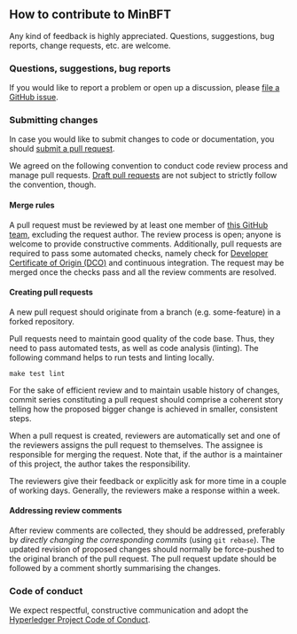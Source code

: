 ## How to contribute to MinBFT

Any kind of feedback is highly appreciated. Questions, suggestions,
bug reports, change requests, etc. are welcome.

### Questions, suggestions, bug reports

If you would like to report a problem or open up a discussion, please
[file a GitHub issue][new-issue].

[new-issue]: https://github.com/hyperledger-labs/minbft/issues/new

### Submitting changes

In case you would like to submit changes to code or documentation, you
should [submit a pull request][new-pr].

We agreed on the following convention to conduct code review process
and manage pull requests. [Draft pull requests][about-draft-pr] are
not subject to strictly follow the convention, though.

[about-draft-pr]: https://help.github.com/en/articles/about-pull-requests#draft-pull-requests

#### Merge rules

A pull request must be reviewed by at least one member of [this GitHub
team][minbft-committers], excluding the request author. The review
process is open; anyone is welcome to provide constructive comments.
Additionally, pull requests are required to pass some automated
checks, namely check for [Developer Certificate of Origin (DCO)][dco]
and continuous integration. The request may be merged once the checks
pass and all the review comments are resolved.

[minbft-committers]: https://github.com/orgs/hyperledger-labs/teams/minbft-committers
[dco]: https://developercertificate.org/

#### Creating pull requests

A new pull request should originate from a branch (e.g. some-feature)
in a forked repository.

Pull requests need to maintain good quality of the code base. Thus,
they need to pass automated tests, as well as code analysis (linting).
The following command helps to run tests and linting locally.

    make test lint

For the sake of efficient review and to maintain usable history of
changes, commit series constituting a pull request should comprise a
coherent story telling how the proposed bigger change is achieved in
smaller, consistent steps.

[new-pr]: https://github.com/hyperledger-labs/minbft/compare

When a pull request is created, reviewers are automatically set and one
of the reviewers assigns the pull request to themselves. The assignee
is responsible for merging the request. Note that, if the author is a
maintainer of this project, the author takes the responsibility.

The reviewers give their feedback or explicitly ask for more time in a
couple of working days. Generally, the reviewers make a response within
a week.

#### Addressing review comments

After review comments are collected, they should be addressed,
preferably by _directly changing the corresponding commits_ (using
`git rebase`). The updated revision of proposed changes should
normally be force-pushed to the original branch of the pull request.
The pull request update should be followed by a comment shortly
summarising the changes.

### Code of conduct

We expect respectful, constructive communication and adopt the
[Hyperledger Project Code of Conduct][code-of-conduct].

[code-of-conduct]: https://wiki.hyperledger.org/community/hyperledger-project-code-of-conduct
